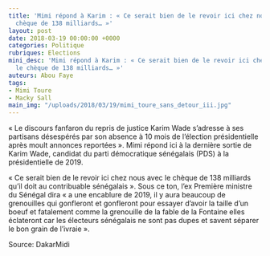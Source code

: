 ```yaml
---
title: 'Mimi répond à Karim : « Ce serait bien de le revoir ici chez nous avec le
  chèque de 138 milliards… »'
layout: post
date: 2018-03-19 00:00:00 +0000
categories: Politique
rubriques: Elections
mini_desc: 'Mimi répond à Karim : « Ce serait bien de le revoir ici chez nous avec
  le chèque de 138 milliards… »'
auteurs: Abou Faye
tags:
- Mimi Toure
- Macky Sall
main_img: "/uploads/2018/03/19/mimi_toure_sans_detour_iii.jpg"
---
```

« Le discours fanfaron du repris de justice Karim Wade s’adresse à ses partisans désespérés par son absence à 10 mois de l’élection présidentielle après moult annonces reportées ». Mimi répond ici à la dernière sortie de Karim Wade, candidat du parti démocratique sénégalais (PDS) à la présidentielle de 2019.

« Ce serait bien de le revoir ici chez nous avec le chèque de 138 milliards qu’il doit au contribuable sénégalais ». Sous ce ton, l’ex Première ministre du Sénégal dira « a une encablure de 2019, il y aura beaucoup de grenouilles qui gonfleront et gonfleront pour essayer d’avoir la taille d’un boeuf et fatalement comme la grenouille de la fable de la Fontaine elles éclateront car les électeurs sénégalais ne sont pas dupes et savent séparer le bon grain de l’ivraie ».

Source: DakarMidi